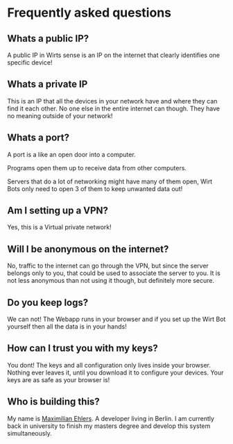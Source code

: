 # Frequently asked questions

## Whats a public IP?

A public IP in Wirts sense is an IP on the internet that clearly identifies one specific device!

## Whats a private IP

This is an IP that all the devices in your network have and where they can find it each other. No one else in the entire internet can though. They have no meaning outside of your network!

## Whats a port?

A port is a like an open door into a computer.

Programs open them up to receive data from other computers.

Servers that do a lot of networking might have many of them open, Wirt Bots only need to open 3 of them to keep unwanted data out!

## Am I setting up a VPN?

Yes, this is a Virtual private network!

## Will I be anonymous on the internet?

No, traffic to the internet can go through the VPN, but since the server belongs only to you, that could be used to associate the server to you.
It is not less anonymous than not using it though, but definitely more secure.

## Do you keep logs?

We can not! The Webapp runs in your browser and if you set up the Wirt Bot yourself then all the data is in your hands!

## How can I trust you with my keys?

You dont! The keys and all configuration only lives inside your browser. Nothing ever leaves it, until you download it to configure your devices. Your keys are as safe as your browser is!

## Who is building this?

My name is [Maximilian Ehlers](https://ehlers.berlin). A developer living in Berlin.
I am currently back in university to finish my masters degree and develop this system simultaneously.
